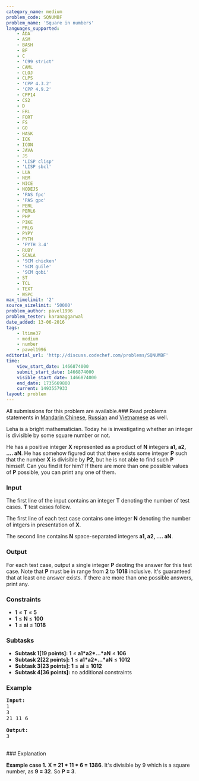 ```yaml
---
category_name: medium
problem_code: SQNUMBF
problem_name: 'Square in numbers'
languages_supported:
    - ADA
    - ASM
    - BASH
    - BF
    - C
    - 'C99 strict'
    - CAML
    - CLOJ
    - CLPS
    - 'CPP 4.3.2'
    - 'CPP 4.9.2'
    - CPP14
    - CS2
    - D
    - ERL
    - FORT
    - FS
    - GO
    - HASK
    - ICK
    - ICON
    - JAVA
    - JS
    - 'LISP clisp'
    - 'LISP sbcl'
    - LUA
    - NEM
    - NICE
    - NODEJS
    - 'PAS fpc'
    - 'PAS gpc'
    - PERL
    - PERL6
    - PHP
    - PIKE
    - PRLG
    - PYPY
    - PYTH
    - 'PYTH 3.4'
    - RUBY
    - SCALA
    - 'SCM chicken'
    - 'SCM guile'
    - 'SCM qobi'
    - ST
    - TCL
    - TEXT
    - WSPC
max_timelimit: '2'
source_sizelimit: '50000'
problem_author: pavel1996
problem_tester: karanaggarwal
date_added: 13-06-2016
tags:
    - ltime37
    - medium
    - number
    - pavel1996
editorial_url: 'http://discuss.codechef.com/problems/SQNUMBF'
time:
    view_start_date: 1466874000
    submit_start_date: 1466874000
    visible_start_date: 1466874000
    end_date: 1735669800
    current: 1493557933
layout: problem
---
```

All submissions for this problem are available.###  Read problems statements in [Mandarin Chinese](http://www.codechef.com/download/translated/LTIME37/mandarin/SQNUMBF.pdf), [Russian](http://www.codechef.com/download/translated/LTIME37/russian/SQNUMBF.pdf) and [Vietnamese](http://www.codechef.com/download/translated/LTIME37/vietnamese/SQNUMBF.pdf) as well.

Leha is a bright mathematician. Today he is investigating whether an integer is divisible by some square number or not.

He has a positive integer **X** represented as a product of **N** integers **a1, a2, .... aN**. He has somehow figured out that there exists some integer **P** such that the number **X** is divisible by **P2**, but he is not able to find such **P** himself. Can you find it for him? If there are more than one possible values of **P** possible, you can print any one of them.

### Input

The first line of the input contains an integer **T** denoting the number of test cases. **T** test cases follow.

The first line of each test case contains one integer **N** denoting the number of intgers in presentation of **X**.

The second line contains **N** space-separated integers **a1, a2, .... aN**.

### Output

For each test case, output a single integer **P** deoting the answer for this test case. Note that **P** must be in range from **2** to **1018** inclusive. It's guaranteed that at least one answer exists. If there are more than one possible answers, print any.

### Constraints

- **1** ≤ **T** ≤ **5**
- **1** ≤ **N** ≤ **100**
- **1** ≤ **ai** ≤ **1018**

### Subtasks

- **Subtask 1\[19 points\]:** **1** ≤ **a1\*a2\*...\*aN** ≤ **106**
- **Subtask 2\[22 points\]:** **1** ≤ **a1\*a2\*...\*aN** ≤ **1012**
- **Subtask 3\[23 points\]:** **1** ≤ **ai** ≤ **1012**
- **Subtask 4\[36 points\]:** no additional constraints

### Example

<pre><b>Input:</b>
1
3
21 11 6

<b>Output:</b>
3

</pre>### Explanation
**Example case 1.** **X = 21 \* 11 \* 6 = 1386**. It's divisible by 9 which is a square number, as **9 = 32**. So **P = 3**.
